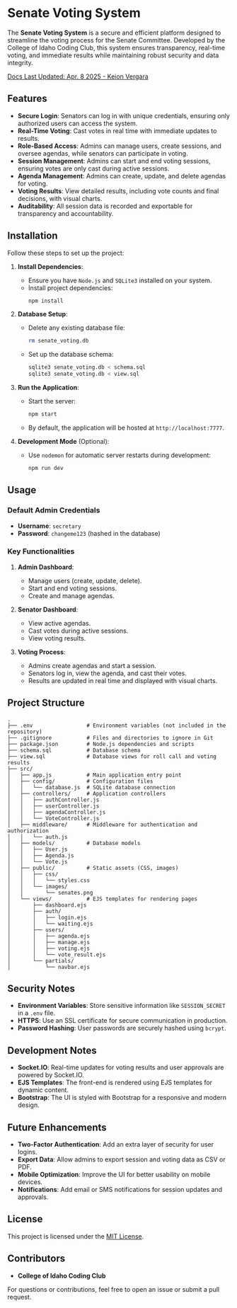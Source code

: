 # Senate Voting System

The **Senate Voting System** is a secure and efficient platform designed to streamline the voting process for the Senate Committee. Developed by the College of Idaho Coding Club, this system ensures transparency, real-time voting, and immediate results while maintaining robust security and data integrity.

[Docs Last Updated: Apr. 8 2025 - Keion Vergara](https://keion.ca)

## Features

- **Secure Login**: Senators can log in with unique credentials, ensuring only authorized users can access the system.
- **Real-Time Voting**: Cast votes in real time with immediate updates to results.
- **Role-Based Access**: Admins can manage users, create sessions, and oversee agendas, while senators can participate in voting.
- **Session Management**: Admins can start and end voting sessions, ensuring votes are only cast during active sessions.
- **Agenda Management**: Admins can create, update, and delete agendas for voting.
- **Voting Results**: View detailed results, including vote counts and final decisions, with visual charts.
- **Auditability**: All session data is recorded and exportable for transparency and accountability.

## Installation

Follow these steps to set up the project:

1. **Install Dependencies**:
   - Ensure you have `Node.js` and `SQLite3` installed on your system.
   - Install project dependencies:
     ```bash
     npm install
     ```

2. **Database Setup**:
   - Delete any existing database file:
     ```bash
     rm senate_voting.db
     ```
   - Set up the database schema:
     ```bash
     sqlite3 senate_voting.db < schema.sql
     sqlite3 senate_voting.db < view.sql
     ```

3. **Run the Application**:
   - Start the server:
     ```bash
     npm start
     ```
   - By default, the application will be hosted at `http://localhost:7777`.

4. **Development Mode** (Optional):
   - Use `nodemon` for automatic server restarts during development:
     ```bash
     npm run dev
     ```

## Usage

### Default Admin Credentials
- **Username**: `secretary`
- **Password**: `changeme123` (hashed in the database)

### Key Functionalities
1. **Admin Dashboard**:
   - Manage users (create, update, delete).
   - Start and end voting sessions.
   - Create and manage agendas.

2. **Senator Dashboard**:
   - View active agendas.
   - Cast votes during active sessions.
   - View voting results.

3. **Voting Process**:
   - Admins create agendas and start a session.
   - Senators log in, view the agenda, and cast their votes.
   - Results are updated in real time and displayed with visual charts.

## Project Structure

```
.
├── .env                 # Environment variables (not included in the repository)
├── .gitignore           # Files and directories to ignore in Git
├── package.json         # Node.js dependencies and scripts
├── schema.sql           # Database schema
├── view.sql             # Database views for roll call and voting results
├── src/
│   ├── app.js           # Main application entry point
│   ├── config/          # Configuration files
│   │   └── database.js  # SQLite database connection
│   ├── controllers/     # Application controllers
│   │   ├── authController.js
│   │   ├── userController.js
│   │   ├── agendaController.js
│   │   └── VoteController.js
│   ├── middleware/      # Middleware for authentication and authorization
│   │   └── auth.js
│   ├── models/          # Database models
│   │   ├── User.js
│   │   ├── Agenda.js
│   │   └── Vote.js
│   ├── public/          # Static assets (CSS, images)
│   │   ├── css/
│   │   │   └── styles.css
│   │   └── images/
│   │       └── senates.png
│   └── views/           # EJS templates for rendering pages
│       ├── dashboard.ejs
│       ├── auth/
│       │   ├── login.ejs
│       │   └── waiting.ejs
│       ├── users/
│       │   ├── agenda.ejs
│       │   ├── manage.ejs
│       │   ├── voting.ejs
│       │   └── vote_result.ejs
│       └── partials/
│           └── navbar.ejs
```

## Security Notes

- **Environment Variables**: Store sensitive information like `SESSION_SECRET` in a `.env` file.
- **HTTPS**: Use an SSL certificate for secure communication in production.
- **Password Hashing**: User passwords are securely hashed using `bcrypt`.

## Development Notes

- **Socket.IO**: Real-time updates for voting results and user approvals are powered by Socket.IO.
- **EJS Templates**: The front-end is rendered using EJS templates for dynamic content.
- **Bootstrap**: The UI is styled with Bootstrap for a responsive and modern design.

## Future Enhancements

- **Two-Factor Authentication**: Add an extra layer of security for user logins.
- **Export Data**: Allow admins to export session and voting data as CSV or PDF.
- **Mobile Optimization**: Improve the UI for better usability on mobile devices.
- **Notifications**: Add email or SMS notifications for session updates and approvals.

## License

This project is licensed under the [MIT License](LICENSE).

## Contributors

- **College of Idaho Coding Club**

For questions or contributions, feel free to open an issue or submit a pull request.
